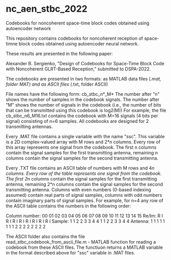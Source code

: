 # nc_aen_stbc_2022
Codebooks for noncoherent space-time block codes obtained using autoencoder network

This repository contains codebooks for noncoherent reception of space-timne block codes obtained using autoencoder neural network.

These results are presented in the following paper:

Alexander B. Sergienko, "Design of Codebooks for Space-Time Block Code with Noncoherent GLRT-Based Reception," submitted to DSPA-2022.

The codebooks are presented in two formats: as MATLAB data files (*.mat, folder MAT) and as ASCII files (*.txt, folder ASCII)

File names have the following form: cb_stbc_n*_M*
The number after "n" shows the number of samples in the codebook signals.
The number after "M" shows the number of signals in the codebook (i.e., the number of bits that can be transmitted using this codebook is log2(M))
For example, the file cb_stbc_n6_M16.txt contains the codebook with M=16 signals (4 bits per signal) consisting of n=6 samples.
All codebooks are designed for 2 transmitting antennas.

Every .MAT file contains a single variable with the name "ssc". This variable is a 2D complex-valued array with M rows and 2*n columns. 
Every row of this array represents one signal from the codebook. 
The first n columns contain the signal samples for the first transmitting antenna, remaining n columns contain the signal samples for the second transmitting antenna. 

Every .TXT file contains an ASCII table of numbers with M rows and 4*n columns. Every row of the table represents one signal from the codebook. 
The first 2*n columns contain the signal samples for the first transmitting antenna, remaining 2*n columns contain the signal samples for the second transmitting antenna. 
Columns with even numbers (0-based indexing assumed) contain real parts of signal samples, columns with odd numbers contain imaginary parts of signal samples. 
For example, for n=4 any row of the ASCII table contains the numbers in the following order:

Column number: 00 01 02 03 04 05 06 07 08 09 10 11 12 13 14 15
Re/Im:          R  I  R  I  R  I  R  I  R  I  R  I  R  I  R  I
Sample:         1  1  2  2  3  3  4  4  1  1  2  2  3  3  4  4
Antenna:        1  1  1  1  1  1  1  1  2  2  2  2  2  2  2  2

The ASCII folder also contains the file read_stbc_codebook_from_ascii_file.m - MATLAB function for reading a codebook from these ASCII files. 
The functiuon returns a MATLAB variable in the format described above for "ssc" variable in .MAT files.
